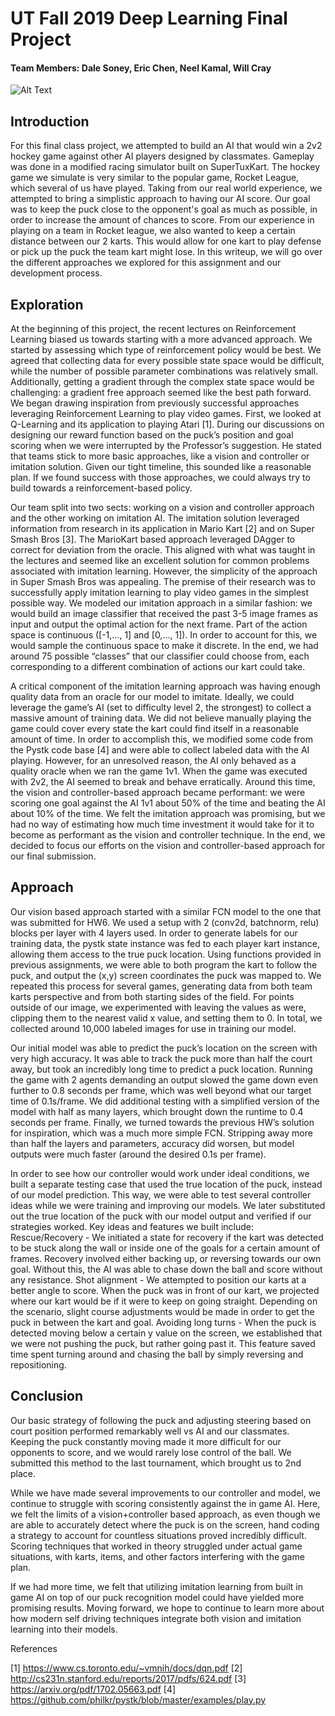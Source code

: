# UT Fall 2019 Deep Learning Final Project
#### Team Members: Dale Soney, Eric Chen, Neel Kamal, Will Cray

![Alt Text](gameplay.gif)

## Introduction

For this final class project, we attempted to build an AI that would win a 2v2 hockey game against other AI players designed by classmates. Gameplay was done in a modified racing simulator built on SuperTuxKart. The hockey game we simulate is very similar to the popular game, Rocket League, which several of us have played. Taking from our real world experience, we attempted to bring a simplistic approach to having our AI score. Our goal was to keep the puck close to the opponent's goal as much as possible, in order to increase the amount of chances to score. From our experience in playing on a team in Rocket league, we also wanted to keep a certain distance between our 2 karts. This would allow for one kart to play defense or pick up the puck the team kart might lose. In this writeup, we will go over the different approaches we explored for this assignment and our development process.

## Exploration

At the beginning of this project, the recent lectures on Reinforcement Learning biased us towards starting with a more advanced approach. We started by assessing which type of reinforcement policy would be best. We agreed that collecting data for every possible state space would be difficult, while the number of possible parameter combinations was relatively small. Additionally, getting a gradient through the complex state space would be challenging: a gradient free approach seemed like the best path forward. We began drawing inspiration from previously successful approaches leveraging Reinforcement Learning to play video games. First, we looked at Q-Learning and its application to playing Atari [1]. During our discussions on designing our reward function based on the puck’s position and goal scoring when we were interrupted by the Professor’s suggestion. He stated that teams stick to more basic approaches, like a vision and controller or imitation solution. Given our tight timeline, this sounded like a reasonable plan. If we found success with those approaches, we could always try to build towards a reinforcement-based policy.

Our team split into two sects: working on a vision and controller approach and the other working on imitation AI. The imitation solution leveraged information from research in its application in Mario Kart [2] and on Super Smash Bros [3]. The MarioKart based approach leveraged DAgger to correct for deviation from the oracle. This aligned with what was taught in the lectures and seemed like an excellent solution for common problems associated with imitation learning. However, the simplicity of the approach in Super Smash Bros was appealing. The premise of their research was to successfully apply imitation learning to play video games in the simplest possible way. We modeled our imitation approach in a similar fashion: we would build an image classifier that received the past 3-5 image frames as input and output the optimal action for the next frame. Part of the action space is continuous ([-1,…, 1] and [0,…, 1]). In order to account for this, we would sample the continuous space to make it discrete. In the end, we had around 75 possible “classes” that our classifier could choose from, each corresponding to a different combination of actions our kart could take.

A critical component of the imitation learning approach was having enough quality data from an oracle for our model to imitate. Ideally, we could leverage the game’s AI (set to difficulty level 2, the strongest) to collect a massive amount of training data. We did not believe manually playing the game could cover every state the kart could find itself in a reasonable amount of time. In order to accomplish this, we modified some code from the Pystk code base [4] and were able to collect labeled data with the AI playing. However, for an unresolved reason, the AI only behaved as a quality oracle when we ran the game 1v1. When the game was executed with 2v2, the AI seemed to break and behave erratically. Around this time, the vision and controller-based approach became performant: we were scoring one goal against the AI 1v1 about 50% of the time and beating the AI about 10% of the time. We felt the imitation approach was promising, but we had no way of estimating how much time investment it would take for it to become as performant as the vision and controller technique. In the end, we decided to focus our efforts on the vision and controller-based approach for our final submission.

## Approach

Our vision based approach started with a similar FCN model to the one that was submitted for HW6. We used a setup with 2 (conv2d, batchnorm, relu) blocks per layer with 4 layers used. In order to generate labels for our training data, the pystk state instance was fed to each player kart instance, allowing them access to the true puck location. Using functions provided in previous assignments, we were able to both program the kart to follow the puck, and output the (x,y) screen coordinates the puck was mapped to. We repeated this process for several games, generating data from both team karts perspective and from both starting sides of the field. For points outside of our image, we experimented with leaving the values as were, clipping them to the nearest valid x value, and setting them to 0. In total, we collected around 10,000 labeled images for use in training our model.

Our initial model was able to predict the puck’s location on the screen with very high accuracy. It was able to track the puck more than half the court away, but took an incredibly long time to predict a puck location. Running the game with 2 agents demanding an output slowed the game down even further to 0.8 seconds per frame, which was well beyond what our target time of 0.1s/frame. We did additional testing with a simplified version of the model with half as many layers, which brought down the runtime to 0.4 seconds per frame. Finally, we turned towards the previous HW’s solution for inspiration, which was a much more simple FCN. Stripping away more than half the layers and parameters, accuracy did worsen, but model outputs were much faster (around the desired 0.1s per frame).

In order to see how our controller would work under ideal conditions, we built a separate testing case that used the true location of the puck, instead of our model prediction. This way, we were able to test several controller ideas while we were training and improving our models. We later substituted out the true location of the puck with our model output and verified if our strategies worked. Key ideas and features we built include:
Rescue/Recovery - We initiated a state for recovery if the kart was detected to be stuck along the wall or inside one of the goals for a certain amount of frames. Recovery involved either backing up, or reversing towards our own goal. Without this, the AI was able to chase down the ball and score without any resistance.
Shot alignment - We attempted to position our karts at a better angle to score. When the puck was in front of our kart, we projected where our kart would be if it were to keep on going straight. Depending on the scenario, slight course adjustments would  be made in order to get the puck in between the kart and goal.
Avoiding long turns - When the puck is detected moving below a certain y value on the screen, we established that we were not pushing the puck, but rather going past it. This feature saved time spent turning around and chasing the ball by simply reversing and repositioning.

## Conclusion

Our basic strategy of following the puck and adjusting steering based on court position performed remarkably well vs AI and our classmates. Keeping the puck constantly moving made it more difficult for our opponents to score, and we would rarely lose control of the ball. We submitted this method to the last tournament, which brought us to 2nd place.

While we have made several improvements to our controller and model, we continue to struggle with scoring consistently against the in game AI. Here, we felt the limits of a vision+controller based approach, as even though we are able to accurately detect where the puck is on the screen, hand coding a strategy to account for countless situations proved incredibly difficult. Scoring techniques that worked in theory struggled under actual game situations, with  karts, items, and other factors interfering with the game plan.

If we had more time, we felt that utilizing imitation learning from built in game AI on top of our puck recognition model could have yielded more promising results. Moving forward, we hope to continue to learn more about how modern self driving techniques integrate both vision and imitation learning into their models.

References

[1] https://www.cs.toronto.edu/~vmnih/docs/dqn.pdf
[2] http://cs231n.stanford.edu/reports/2017/pdfs/624.pdf
[3] https://arxiv.org/pdf/1702.05663.pdf
[4] https://github.com/philkr/pystk/blob/master/examples/play.py
